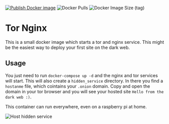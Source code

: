 [![Publish Docker image](https://github.com/marvincaspar/tor-nginx/actions/workflows/docker-image.yml/badge.svg)](https://github.com/marvincaspar/tor-nginx/actions/workflows/docker-image.yml)
![Docker Pulls](https://img.shields.io/docker/pulls/marvincaspar/tor-nginx)
![Docker Image Size (tag)](https://img.shields.io/docker/image-size/marvincaspar/tor-nginx/latest)

# Tor Nginx

This is a small docker image which starts a tor and nginx service. This might be the easiest way to deploy your first site on the dark web.

## Usage

You just need to run `docker-compose up -d` and the nginx and tor services will start. 
This will also create a `hidden_service` directory. 
In there you find a `hostanme` file, which cointains your `.onion` domain. 
Copy and open the domain in your tor browser and you will see your hosted site `Hello from the dark web :)`.

This container can run everywhere, even on a raspberry pi at home.

![Host hidden service](./docs/host-hidden-service.gif)